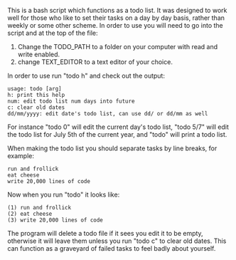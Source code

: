 This is a bash script which functions as a todo list.
It was designed to work well for those who like to set their tasks on a day by day basis, rather than weekly or some other scheme.
In order to use you will need to go into the script and at the top of the file:

1) Change the TODO_PATH to a folder on your computer with read and write enabled.
2) change TEXT_EDITOR to a text editor of your choice.

In order to use run "todo h" and check out the output:
```
usage: todo [arg]
h: print this help
num: edit todo list num days into future
c: clear old dates
dd/mm/yyyy: edit date's todo list, can use dd/ or dd/mm as well
```
For instance "todo 0" will edit the current day's todo list, "todo 5/7" will edit the todo list for July 5th of the current year, and "todo" will print a todo list.

When making the todo list you should separate tasks by line breaks, for example:
```
run and frollick
eat cheese
write 20,000 lines of code
```
Now when you run "todo" it looks like:
```
(1) run and frollick
(2) eat cheese
(3) write 20,000 lines of code
```
The program will delete a todo file if it sees you edit it to be empty, otherwise it will leave them unless you run "todo c" to clear old dates.
This can function as a graveyard of failed tasks to feel badly about yourself.
